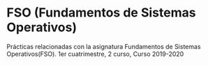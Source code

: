 # FSO (Fundamentos de Sistemas Operativos)
Prácticas relacionadas con la asignatura Fundamentos de Sistemas Operativos(FSO). 1er cuatrimestre, 2 curso, Curso 2019-2020
